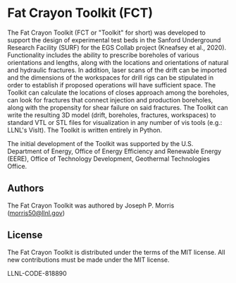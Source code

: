 # Fat Crayon Toolkit (FCT)

The Fat Crayon Toolkit (FCT or "Toolkit" for short) was developed to support the design of experimental test beds in the Sanford Underground Research Facility (SURF) for the EGS Collab project (Kneafsey et al., 2020). Functionality includes the ability to prescribe boreholes of various orientations and lengths, along with the locations and orientations of natural and hydraulic fractures. In addition, laser scans of the drift can be imported and the dimensions of the workspaces for drill rigs can be stipulated in order to establish if proposed operations will have sufficient space. The Toolkit can calculate the locations of closes approach among the boreholes, can look for fractures that connect injection and production boreholes, along with the propensity for shear failure on said fractures. The Toolkit can write the resulting 3D model (drift, boreholes, fractures, workspaces) to standard VTL or STL files for visualization in any number of vis tools (e.g.: LLNL's VisIt). The Toolkit is written entirely in Python.

The initial development of the Toolkit was supported by the U.S. Department of Energy, Office of Energy Efficiency and Renewable Energy (EERE), Office of Technology Development, Geothermal Technologies Office.

## Authors

The Fat Crayon Toolkit was authored by Joseph P. Morris (morris50@llnl.gov)



## License

The Fat Crayon Toolkit is distributed under the terms of the MIT license.
All new contributions must be made under the MIT license.

LLNL-CODE-818890
